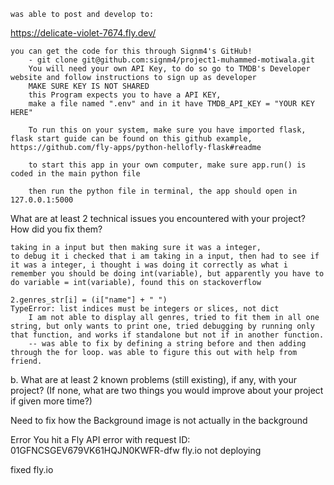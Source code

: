     was able to post and develop to: 
   https://delicate-violet-7674.fly.dev/
   
    you can get the code for this through Signm4's GitHub!
        - git clone git@github.com:signm4/project1-muhammed-motiwala.git
        You will need your own API Key, to do so go to TMDB's Developer website and follow instructions to sign up as developer
        MAKE SURE KEY IS NOT SHARED
        this Program expects you to have a API KEY,
        make a file named ".env" and in it have TMDB_API_KEY = "YOUR KEY HERE" 

        To run this on your system, make sure you have imported flask, flask start guide can be found on this github example, https://github.com/fly-apps/python-hellofly-flask#readme 
        
        to start this app in your own computer, make sure app.run() is coded in the main python file

        then run the python file in terminal, the app should open in 127.0.0.1:5000

What are at least 2 technical issues you encountered with your project? How did you fix them?

    taking in a input but then making sure it was a integer,
    to debug it i checked that i am taking in a input, then had to see if it was a integer, i thought i was doing it correctly as what i remember you should be doing int(variable), but apparently you have to do variable = int(variable), found this on stackoverflow

    2.genres_str[i] = (i["name"] + " ")
    TypeError: list indices must be integers or slices, not dict
        I am not able to display all genres, tried to fit them in all one string, but only wants to print one, tried debugging by running only that function, and works if standalone but not if in another function. 
        -- was able to fix by defining a string before and then adding through the for loop. was able to figure this out with help from friend.


b. What are at least 2 known problems (still existing), if any, with your project? (If none, what are two things you would improve about your project if given more time?)

Need to fix how the Background image is not actually in the background 

Error You hit a Fly API error with request ID: 01GFNCSGEV679VK61HQJN0KWFR-dfw
fly.io not deploying

fixed fly.io